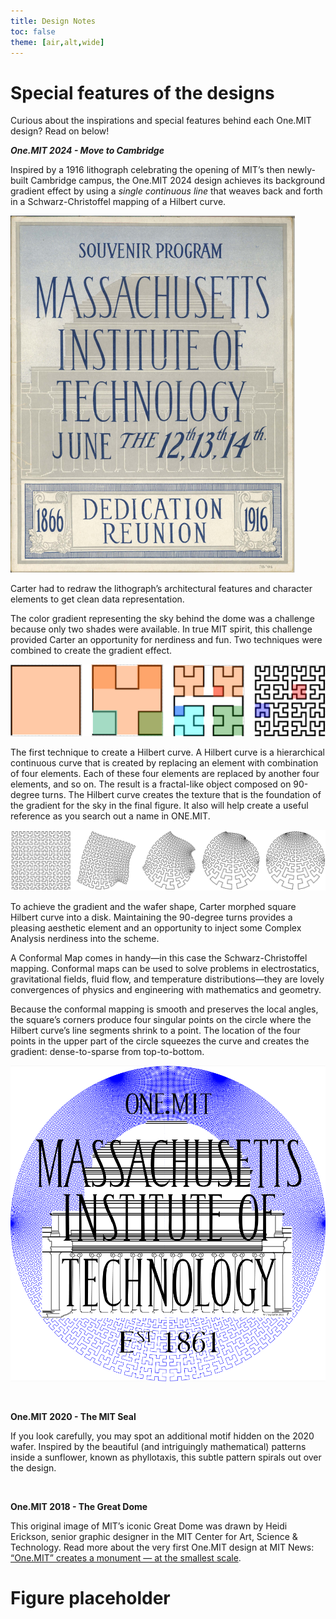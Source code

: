 ```yaml
---
title: Design Notes
toc: false
theme: [air,alt,wide]
---
```


<div class= "grid grid-cols-2">
  <div class="card">
    <h1> Special features of the designs  </h1>

Curious about the inspirations and special features behind each One.MIT design? Read on below! 

***One.MIT 2024 - Move to Cambridge***  

Inspired by a 1916 lithograph celebrating the opening of MIT’s then newly-built Cambridge campus, the One.MIT 2024 design achieves its background gradient effect by using a _single continuous line_ that weaves back and forth in a Schwarz-Christoffel mapping of a Hilbert curve.

[![Image of program cover](./imgs/lithograph_1916_program_image.png)](https://cdn.libraries.mit.edu/dissemination/diponline/AC0343/AC0343_SouvenirProgram.pdf)

Carter had to redraw the lithograph’s architectural features and character elements to get clean data representation.

The color gradient representing the sky behind the dome was a challenge because only two shades were available. In true MIT spirit, this challenge provided Carter an opportunity for nerdiness and fun. Two techniques were combined to create the gradient effect.

![Hilbert curves](./imgs/hilbert_curves.png)

The first technique to create a Hilbert curve. A Hilbert curve is a hierarchical continuous curve that is created by replacing an element with combination of four elements. Each of these four elements are replaced by another four elements, and so on. The result is a fractal-like object composed on 90-degree turns. The Hilbert curve creates the texture that is the foundation of the gradient for the sky in the final figure. It also will help create a useful reference as you search out a name in ONE.MIT.

![Schwarz-Christoffel mapping](./imgs/schwarz-christoffel-mapping.png)

To achieve the gradient and the wafer shape, Carter morphed square Hilbert curve into a disk. Maintaining the 90-degree turns provides a pleasing aesthetic element and an opportunity to inject some Complex Analysis nerdiness into the scheme. 

A Conformal Map comes in handy—in this case the Schwarz-Christoffel mapping. Conformal maps can be used to solve problems in electrostatics, gravitational fields, fluid flow, and temperature distributions—they are lovely convergences of physics and engineering with mathematics and geometry.

Because the conformal mapping is smooth and preserves the local angles, the square’s corners produce four singular points on the circle where the Hilbert curve’s line segments shrink to a point. The location of the four points in the upper part of the circle squeezes the curve and creates the gradient: dense-to-sparse from top-to-bottom.

![One.MIT 2024 drawing](./imgs/onemit2024_base_image.png)

<br>

**One.MIT 2020 - The MIT Seal**  

If you look carefully, you may spot an additional motif hidden on the 2020 wafer. Inspired by the beautiful (and intriguingly mathematical) patterns inside a sunflower, known as phyllotaxis, this subtle pattern spirals out over the design.

<br>

**One.MIT 2018 - The Great Dome**  

This original image of MIT’s iconic Great Dome was drawn by Heidi Erickson, senior graphic designer in the MIT Center for Art, Science & Technology. Read more about the very first One.MIT design at MIT News: <a href="https://news.mit.edu/2019/onemit-creates-monument-at-smallest-scale-0318">“One.MIT” creates a monument — at the smallest scale</a>.  


  </div>

  <div class="card">
    <h1> Figure placeholder </h1>
  </div>
</div>

